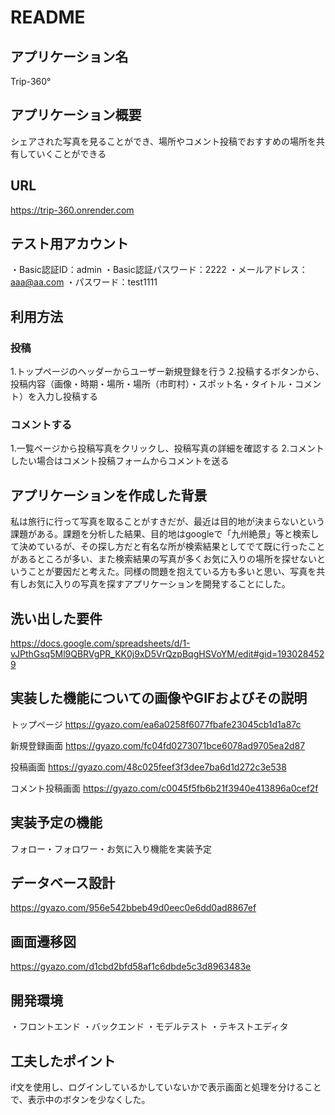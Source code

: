 # README

## アプリケーション名
Trip-360°

## アプリケーション概要
シェアされた写真を見ることができ、場所やコメント投稿でおすすめの場所を共有していくことができる

## URL
https://trip-360.onrender.com

## テスト用アカウント
・Basic認証ID：admin
・Basic認証パスワード：2222
・メールアドレス：aaa@aa.com
・パスワード：test1111

## 利用方法
### 投稿
1.トップページのヘッダーからユーザー新規登録を行う
2.投稿するボタンから、投稿内容（画像・時期・場所・場所（市町村）・スポット名・タイトル・コメント）を入力し投稿する

### コメントする
1.一覧ページから投稿写真をクリックし、投稿写真の詳細を確認する
2.コメントしたい場合はコメント投稿フォームからコメントを送る

## アプリケーションを作成した背景
私は旅行に行って写真を取ることがすきだが、最近は目的地が決まらないという課題がある。課題を分析した結果、目的地はgoogleで「九州絶景」等と検索して決めているが、その探し方だと有名な所が検索結果としてでて既に行ったことがあるところが多い、また検索結果の写真が多くお気に入りの場所を探せないということが要因だと考えた。同様の問題を抱えている方も多いと思い、写真を共有しお気に入りの写真を探すアプリケーションを開発することにした。

## 洗い出した要件
https://docs.google.com/spreadsheets/d/1-vJPthGsq5Ml9QBRVgPR_KK0j9xD5VrQzpBqgHSVoYM/edit#gid=1930284529

## 実装した機能についての画像やGIFおよびその説明
トップページ
https://gyazo.com/ea6a0258f6077fbafe23045cb1d1a87c

新規登録画面
https://gyazo.com/fc04fd0273071bce6078ad9705ea2d87

投稿画面
https://gyazo.com/48c025feef3f3dee7ba6d1d272c3e538

コメント投稿画面
https://gyazo.com/c0045f5fb6b21f3940e413896a0cef2f

## 実装予定の機能
フォロー・フォロワー・お気に入り機能を実装予定

## データベース設計
https://gyazo.com/956e542bbeb49d0eec0e6dd0ad8867ef

## 画面遷移図
https://gyazo.com/d1cbd2bfd58af1c6dbde5c3d8963483e

## 開発環境
・フロントエンド
・バックエンド
・モデルテスト
・テキストエディタ

## 工夫したポイント
if文を使用し、ログインしているかしていないかで表示画面と処理を分けることで、表示中のボタンを少なくした。





